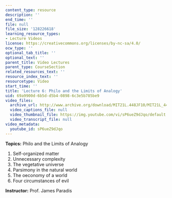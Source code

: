 ```yaml
---
content_type: resource
description: ''
end_time: ''
file: null
file_size: '128226618'
learning_resource_types:
- Lecture Videos
license: https://creativecommons.org/licenses/by-nc-sa/4.0/
ocw_type: ''
optional_tab_title: ''
optional_text: ''
parent_title: Video Lectures
parent_type: CourseSection
related_resources_text: ''
resource_index_text: ''
resourcetype: Video
start_time: ''
title: 'Lecture 6: Philo and the Limits of Analogy'
uid: 69a9900d-6b5d-d5b4-0898-6c3e5b785be9
video_files:
  archive_url: http://www.archive.org/download/MIT21L.448JF10/MIT21L_448JF10_lec06_300k.mp4
  video_captions_file: null
  video_thumbnail_file: https://img.youtube.com/vi/sP6ueZ9dJqo/default.jpg
  video_transcript_file: null
video_metadata:
  youtube_id: sP6ueZ9dJqo
---
```


**Topics:** Philo and the Limits of Analogy

1.  Self-organized matter
2.  Unnecessary complexity
3.  The vegetative universe
4.  Parsimony in the natural world
5.  The oeconomy of a world
6.  Four circumstances of evil

**Instructor:** Prof. James Paradis

